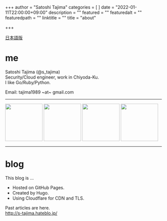 +++
author = "Satoshi Tajima"
categories = [  ]
date = "2022-01-11T22:00:00+09:00"
description = ""
featured = ""
featuredalt = ""
featuredpath = ""
linktitle = ""
title = "about"

+++

[日本語版](/about/)

# me

Satoshi Tajima (@s_tajima)  
Security/Cloud engineer, work in Chiyoda-Ku.  
I like Go/Ruby/Python.

Email: tajima1989 ~at~ gmail.com

---

<a href="https://www.credly.com/badges/87ee8f3d-5478-4072-952c-8e4a42fe840f"><img width="120px" src="/offensive-security-web-expert-oswe.png" /></a>
<a href="https://www.credly.com/badges/e9685c53-3066-4b4c-a3f5-054efebcd4b1"><img width="120px" src="/offensive-security-certified-professional-oscp.png" /></a>
<a href="https://www.youracclaim.com/badges/140aad5f-331f-4271-a3f8-2a79698c7906/public_url"><img width="120px" src="/certified-information-systems-security-professional-cissp.png" /></a>
<a href="https://www.youracclaim.com/badges/fa8da6dc-bf10-4015-a252-0b8d2753ee29/public_url"><img width="120px" src="/aws-certified-security-specialty.png" /></a>

---

# blog

This blog is ...

* Hosted on GitHub Pages.
* Created by Hugo.
* Using Cloudflare for CDN and TLS.

Past articles are here.  
http://s-tajima.hateblo.jp/

